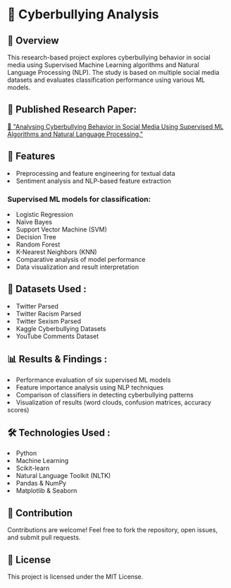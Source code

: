 <h1>📌 Cyberbullying Analysis</h1>


<h2> 📖 Overview </h2>
<p>This research-based project explores cyberbullying behavior in social media using Supervised Machine Learning algorithms and Natural Language Processing (NLP). The study is based on multiple social media datasets and evaluates classification performance using various ML models.</p>

<h2>🔹 Published Research Paper: </h2>
<a href="https://papers.ssrn.com/sol3/papers.cfm?abstract_id=4938099"> 📄 "Analysing Cyberbullying Behavior in Social Media Using Supervised ML Algorithms and Natural Language Processing." </a>

<h2> 🚀 Features</h2>
<li>Preprocessing and feature engineering for textual data</li>
<li>Sentiment analysis and NLP-based feature extraction</li>

<h3>Supervised ML models for classification:</h3>
<li>Logistic Regression</li>
<li>Naïve Bayes</li>
<li>Support Vector Machine (SVM)</li>
<li>Decision Tree</li>
<li>Random Forest</li>
<li>K-Nearest Neighbors (KNN)</li>
<li>Comparative analysis of model performance</li>
<li>Data visualization and result interpretation</li>

<h2>📂 Datasets Used :</h2>
<li>Twitter Parsed</li>
<li>Twitter Racism Parsed</li>
<li>Twitter Sexism Parsed</li>
<li>Kaggle Cyberbullying Datasets</li>
<li>YouTube Comments Dataset</li>

<h2>📊 Results & Findings :</h2>
<li>Performance evaluation of six supervised ML models</li>
<li>Feature importance analysis using NLP techniques</li>
<li>Comparison of classifiers in detecting cyberbullying patterns</li>
<li>Visualization of results (word clouds, confusion matrices, accuracy scores)</li>

<h2>🛠 Technologies Used :</h2>
<li>Python</li>
<li>Machine Learning</li>
<li>Scikit-learn</li>
<li>Natural Language Toolkit (NLTK)</li>
<li>Pandas & NumPy</li>
<li>Matplotlib & Seaborn</li>

<h2>🤝 Contribution</h2>
<p>Contributions are welcome! Feel free to fork the repository, open issues, and submit pull requests.</p>

<h2>📜 License</h2>
<p>This project is licensed under the MIT License.</p>
